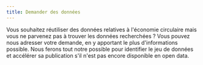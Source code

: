 ```yaml
---
title: Demander des données
---
```


<div class="container">

Vous souhaitez réutiliser des données relatives à l'économie circulaire mais vous ne parvenez pas à trouver les données recherchées ? Vous pouvez nous adresser votre demande, en y apportant le plus d'informations possible. Nous ferons tout notre possible pour identifier le jeu de données et accélérer sa publication s'il n'est pas encore disponible en open data.

<DemandeForm title="Demander des données"></DemandeForm>

</div>


